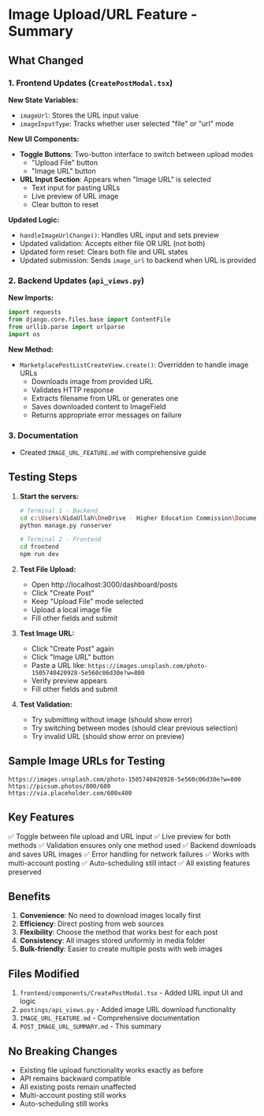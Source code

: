 # Image Upload/URL Feature - Summary

## What Changed

### 1. Frontend Updates (`CreatePostModal.tsx`)

**New State Variables:**
- `imageUrl`: Stores the URL input value
- `imageInputType`: Tracks whether user selected "file" or "url" mode

**New UI Components:**
- **Toggle Buttons**: Two-button interface to switch between upload modes
  - "Upload File" button
  - "Image URL" button
- **URL Input Section**: Appears when "Image URL" is selected
  - Text input for pasting URLs
  - Live preview of URL image
  - Clear button to reset

**Updated Logic:**
- `handleImageUrlChange()`: Handles URL input and sets preview
- Updated validation: Accepts either file OR URL (not both)
- Updated form reset: Clears both file and URL states
- Updated submission: Sends `image_url` to backend when URL is provided

### 2. Backend Updates (`api_views.py`)

**New Imports:**
```python
import requests
from django.core.files.base import ContentFile
from urllib.parse import urlparse
import os
```

**New Method:**
- `MarketplacePostListCreateView.create()`: Overridden to handle image URLs
  - Downloads image from provided URL
  - Validates HTTP response
  - Extracts filename from URL or generates one
  - Saves downloaded content to ImageField
  - Returns appropriate error messages on failure

### 3. Documentation
- Created `IMAGE_URL_FEATURE.md` with comprehensive guide

## Testing Steps

1. **Start the servers:**
   ```bash
   # Terminal 1 - Backend
   cd c:\Users\NidaUllah\OneDrive - Higher Education Commission\Documents\Development\fb_marketplace_bot
   python manage.py runserver
   
   # Terminal 2 - Frontend
   cd frontend
   npm run dev
   ```

2. **Test File Upload:**
   - Open http://localhost:3000/dashboard/posts
   - Click "Create Post"
   - Keep "Upload File" mode selected
   - Upload a local image file
   - Fill other fields and submit

3. **Test Image URL:**
   - Click "Create Post" again
   - Click "Image URL" button
   - Paste a URL like: `https://images.unsplash.com/photo-1505740420928-5e560c06d30e?w=800`
   - Verify preview appears
   - Fill other fields and submit

4. **Test Validation:**
   - Try submitting without image (should show error)
   - Try switching between modes (should clear previous selection)
   - Try invalid URL (should show error on preview)

## Sample Image URLs for Testing

```
https://images.unsplash.com/photo-1505740420928-5e560c06d30e?w=800
https://picsum.photos/800/600
https://via.placeholder.com/600x400
```

## Key Features

✅ Toggle between file upload and URL input
✅ Live preview for both methods
✅ Validation ensures only one method used
✅ Backend downloads and saves URL images
✅ Error handling for network failures
✅ Works with multi-account posting
✅ Auto-scheduling still intact
✅ All existing features preserved

## Benefits

1. **Convenience**: No need to download images locally first
2. **Efficiency**: Direct posting from web sources
3. **Flexibility**: Choose the method that works best for each post
4. **Consistency**: All images stored uniformly in media folder
5. **Bulk-friendly**: Easier to create multiple posts with web images

## Files Modified

1. `frontend/components/CreatePostModal.tsx` - Added URL input UI and logic
2. `postings/api_views.py` - Added image URL download functionality
3. `IMAGE_URL_FEATURE.md` - Comprehensive documentation
4. `POST_IMAGE_URL_SUMMARY.md` - This summary

## No Breaking Changes

- Existing file upload functionality works exactly as before
- API remains backward compatible
- All existing posts remain unaffected
- Multi-account posting still works
- Auto-scheduling still works
